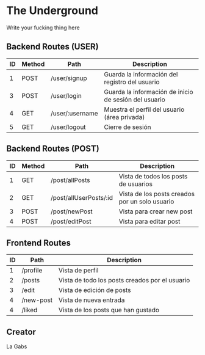 # The Underground

Write your fucking thing here

## Backend Routes (USER)

ID | Method | Path | Description |
--- | --- | --- | --- |
1 | POST | /user/signup | Guarda la información del registro del usuario|
3 | POST | /user/login  | Guarda la información de inicio de sesión del usuario |
4 | GET | /user/:username | Muestra el perfil del usuario (área privada) |
5 | GET | /user/logout  | Cierre de sesión |

## Backend Routes (POST)

ID | Method | Path | Description |
--- | --- | --- | --- |
1 | GET | /post/allPosts | Vista de todos los posts de usuarios |
2 | GET | /post/allUserPosts/:id | Vista de los posts creados por un solo usuario|
3 | POST | /post/newPost | Vista para crear new post |
4 | POST | /post/editPost | Vista para editar post |

## Frontend Routes
ID | Path | Description |
--- | --- | --- |
1 | /profile | Vista de perfil |
2 | /posts | Vista de todo los posts creados por el usuario |
3 | /edit | Vista de edición de posts |
4 | /new-post | Vista de nueva entrada |
4 | /liked | Vista de los posts que han gustado |

## Creator
La Gabs
